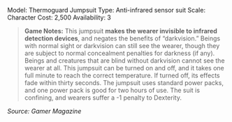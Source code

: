 Model: Thermoguard Jumpsuit
Type: Anti-infrared sensor suit
Scale: Character
Cost: 2,500
Availability: 3

> **Game Notes:** 
> This jumpsuit **makes the wearer invisible to infrared detection devices**, and negates the benefits of “darkvision.” Beings with normal sight or darkvision can still see the wearer, though they are subject to normal concealment penalties for darkness (if any). Beings and creatures that are blind without darkvision cannot see the wearer at all. This jumpsuit can be turned on and off, and it takes one full minute to reach the correct temperature. If turned off, its effects fade within thirty seconds. The jumpsuit uses standard power packs, and one power pack is good for two hours of use. The suit is confining, and wearers suffer a -1 penalty to Dexterity.


*Source: Gamer Magazine*